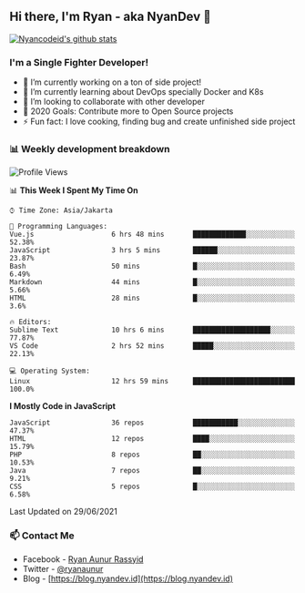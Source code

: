 ## Hi there, I'm Ryan - aka NyanDev 👋

[![Nyancodeid's github stats](https://github-readme-stats.vercel.app/api?username=nyancodeid)](https://github.com/nyancodeid/nyancodeid)

### I'm a Single Fighter Developer!
- 🔭 I’m currently working on a ton of side project!
- 🌱 I’m currently learning about DevOps specially Docker and K8s
- 👯 I’m looking to collaborate with other developer
- 🥅 2020 Goals: Contribute more to Open Source projects
- ⚡ Fun fact: I love cooking, finding bug and create unfinished side project 

### 📊 Weekly development breakdown

<!--START_SECTION:waka-->
![Profile Views](http://img.shields.io/badge/Profile%20Views-4-blue)

📊 **This Week I Spent My Time On** 

```text
⌚︎ Time Zone: Asia/Jakarta

💬 Programming Languages: 
Vue.js                   6 hrs 48 mins       █████████████░░░░░░░░░░░░   52.38% 
JavaScript               3 hrs 5 mins        ██████░░░░░░░░░░░░░░░░░░░   23.87% 
Bash                     50 mins             █░░░░░░░░░░░░░░░░░░░░░░░░   6.49% 
Markdown                 44 mins             █░░░░░░░░░░░░░░░░░░░░░░░░   5.66% 
HTML                     28 mins             █░░░░░░░░░░░░░░░░░░░░░░░░   3.6%

🔥 Editors: 
Sublime Text             10 hrs 6 mins       ███████████████████░░░░░░   77.87% 
VS Code                  2 hrs 52 mins       █████░░░░░░░░░░░░░░░░░░░░   22.13%

💻 Operating System: 
Linux                    12 hrs 59 mins      █████████████████████████   100.0%

```

**I Mostly Code in JavaScript** 

```text
JavaScript               36 repos            ███████████░░░░░░░░░░░░░░   47.37% 
HTML                     12 repos            ████░░░░░░░░░░░░░░░░░░░░░   15.79% 
PHP                      8 repos             ██░░░░░░░░░░░░░░░░░░░░░░░   10.53% 
Java                     7 repos             ██░░░░░░░░░░░░░░░░░░░░░░░   9.21% 
CSS                      5 repos             █░░░░░░░░░░░░░░░░░░░░░░░░   6.58%

```



 Last Updated on 29/06/2021
<!--END_SECTION:waka-->

### 📫 Contact Me
- Facebook - [Ryan Aunur Rassyid](https://facebook.com/ryan.hac)
- Twitter - [@ryanaunur](https://twitter.com/ryanaunur)
- Blog - [https://blog.nyandev.id](https://blog.nyandev.id)
